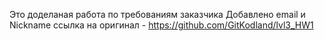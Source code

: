 Это доделаная работа по требованиям заказчика
Добавлено email и Nickname
ссылка на оригинал - https://github.com/GitKodland/lvl3_HW1
